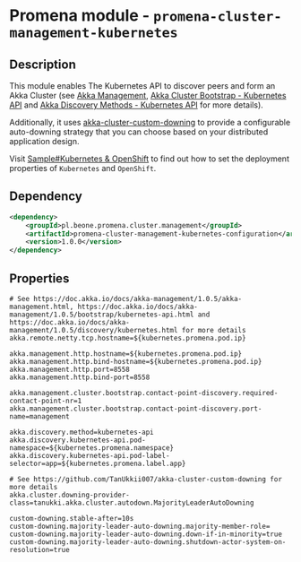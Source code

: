 # Promena module - `promena-cluster-management-kubernetes`

## Description
This module enables The Kubernetes API to discover peers and form an Akka Cluster (see [Akka Management](https://doc.akka.io/docs/akka-management/1.0.5/akka-management.html), [Akka Cluster Bootstrap - Kubernetes API](https://doc.akka.io/docs/akka-management/1.0.5/bootstrap/kubernetes-api.html) and [Akka Discovery Methods - Kubernetes API](https://doc.akka.io/docs/akka-management/1.0.5/discovery/kubernetes.html) for more details).

Additionally, it uses [akka-cluster-custom-downing](https://github.com/TanUkkii007/akka-cluster-custom-downing) to provide a configurable auto-downing strategy that you can choose based on your distributed application design.

Visit [Sample#Kubernetes & OpenShift](https://gitlab.office.beone.pl/promena/promena-sample#kubernetes-openshift) to find out how to set the deployment properties of `Kubernetes` and `OpenShift`.

## Dependency
```xml
<dependency>
    <groupId>pl.beone.promena.cluster.management</groupId>
    <artifactId>promena-cluster-management-kubernetes-configuration</artifactId>
    <version>1.0.0</version>
</dependency>
```

## Properties
```properties
# See https://doc.akka.io/docs/akka-management/1.0.5/akka-management.html, https://doc.akka.io/docs/akka-management/1.0.5/bootstrap/kubernetes-api.html and https://doc.akka.io/docs/akka-management/1.0.5/discovery/kubernetes.html for more details
akka.remote.netty.tcp.hostname=${kubernetes.promena.pod.ip}

akka.management.http.hostname=${kubernetes.promena.pod.ip}
akka.management.http.bind-hostname=${kubernetes.promena.pod.ip}
akka.management.http.port=8558
akka.management.http.bind-port=8558

akka.management.cluster.bootstrap.contact-point-discovery.required-contact-point-nr=1
akka.management.cluster.bootstrap.contact-point-discovery.port-name=management

akka.discovery.method=kubernetes-api
akka.discovery.kubernetes-api.pod-namespace=${kubernetes.promena.namespace}
akka.discovery.kubernetes-api.pod-label-selector=app=${kubernetes.promena.label.app}

# See https://github.com/TanUkkii007/akka-cluster-custom-downing for more details
akka.cluster.downing-provider-class=tanukki.akka.cluster.autodown.MajorityLeaderAutoDowning

custom-downing.stable-after=10s
custom-downing.majority-leader-auto-downing.majority-member-role=
custom-downing.majority-leader-auto-downing.down-if-in-minority=true
custom-downing.majority-leader-auto-downing.shutdown-actor-system-on-resolution=true
```